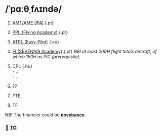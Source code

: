 # /ˈpɑːθˌfʌɪndə/

1. [AMT/AME (IFA)](https://ifa-training.com/courses/aircraft-maintenance-technician/) {.pt} 
2. [PPL (Flying Academy)](https://portugal.flyingacademy.com/) {.pt} 
3. [ATPL (Easy-Pilot)](https://www.easy-pilot.com/atpl-theory) {.eu}
4. [FI (SEVENAIR Academy)](https://www.sevenair.com/flight-instructor-course) {.pt} *NB! at least 200H flight totals aircraft, of which 150H as PIC (prerequisite).*
5. CPL {.hu} \
       - .. \
       - .. 

6. ??
7. FTE
8. TF

NB! The financier could be [**novobanco**](https://www.novobanco.pt/particulares/credito/credito-pessoal-formacao-estudos).

### [📧](mailto:tor@easa.fi) [TG](https://t.me/easa_fi)
